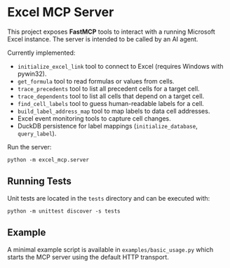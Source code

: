 # Excel MCP Server

This project exposes **FastMCP** tools to interact with a running Microsoft Excel instance. The server is intended to be called by an AI agent.

Currently implemented:
- `initialize_excel_link` tool to connect to Excel (requires Windows with pywin32).
- `get_formula` tool to read formulas or values from cells.
- `trace_precedents` tool to list all precedent cells for a target cell.
- `trace_dependents` tool to list all cells that depend on a target cell.
- `find_cell_labels` tool to guess human-readable labels for a cell.
- `build_label_address_map` tool to map labels to data cell addresses.
- Excel event monitoring tools to capture cell changes.
- DuckDB persistence for label mappings (`initialize_database`, `query_label`).

Run the server:
```
python -m excel_mcp.server
```

## Running Tests

Unit tests are located in the `tests` directory and can be executed with:

```
python -m unittest discover -s tests
```

## Example

A minimal example script is available in `examples/basic_usage.py` which starts
the MCP server using the default HTTP transport.
